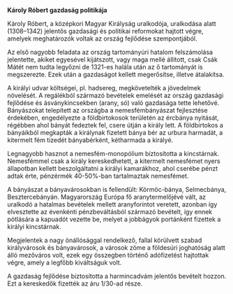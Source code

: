 

**Károly Róbert gazdaság politikája**

Károly Róbert, a középkori Magyar Királyság uralkodója, uralkodása alatt (1308–1342) jelentős gazdasági és politikai reformokat hajtott végre, amelyek meghatározók voltak az ország fejlődése szempontjából.

Az első nagyobb feladata az ország tartományúri hatalom felszámolása jelentette, akiket egyesével kijátszott, vagy maga mellé állított, csak Csák Mátét nem tudta legyőzni de 1321-es halála után az ő tartományát is megszerezte. Ezek után a gazdaságot kellett megerősítse, illetve átalakítsa.

A királyi udvar költségei, pl. hadsereg, megkövetelték a jövedelmek növelését. A regálékból származó bevételek emelését az ország gazdasági fejlődése és ásványkincsekben (arany, só) való gazdasága tette lehetővé. Bányászokat telepített az országba a nemesfémbányászat fejlesztése érdekében, engedélyezte a földbirtokosok területén az ércbánya nyitását, régébben ahol bányát fedeztek fel, csere útján a király lett. A földbirtokos a bányáikból megkapták a királynak fizetett bánya bér az urbura harmadát, a kitermelt fém tizedét bányabérként, kétharmada a királyé.

Legnagyobb hasznot a nemesfém-monopólium biztosította a kincstárnak. Nemesfémmel csak a király kereskedhetett, a kitermelt nemesfémet nyers állapotban kellett beszolgáltatni a királyi kamarákhoz, ahol cserébe pénzt adtak érte, pénzérmék 40-50%-ban tartalmaztak nemesfémet.

A bányászat a bányavárosokban is fellendült: Körmöc-bánya, Selmecbánya, Besztercebányán. Magyarország Európa fő aranytermelőjévé vált, az uralkodó a hatalmas bevételek mellett aranyforintot veretett, azonban így elvesztette az évenkénti pénzbeváltásból származó bevételt, így ennek pótlására a kapuadót vezette be, melyet a jobbágyok portánként fizettek a királyi kincstárnak.

Megjelentek a nagy önállósággal rendelkező, fallal körülvett szabad királyvárosok és bányavárosok, a városok zöme a földesúri joghatóság alatt álló mezőváros volt, ezek egy összegben történő adófizetést hajtottak végre, amely a legfőbb kiváltságuk volt.

A gazdaság fejlődése biztosította a harmincadvám jelentős bevételt hozzon. Ezt a kereskedők fizették az áru 1/30-ad része.